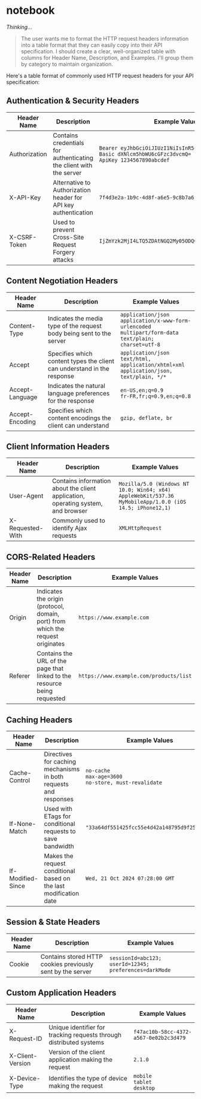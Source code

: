 # notebook

*Thinking...*

> The user wants me to format the HTTP request headers information into a table format that they can easily copy into their API specification. I should create a clear, well-organized table with columns for Header Name, Description, and Examples. I'll group them by category to maintain organization.

Here's a table format of commonly used HTTP request headers for your API specification:

## Authentication & Security Headers

| Header Name | Description | Example Values |
|-------------|-------------|----------------|
| Authorization | Contains credentials for authenticating the client with the server | `Bearer eyJhbGciOiJIUzI1NiIsInR5cCI6IkpXVCJ9...`<br>`Basic dXNlcm5hbWU6cGFzc3dvcmQ=`<br>`ApiKey 1234567890abcdef` |
| X-API-Key | Alternative to Authorization header for API key authentication | `7f4d3e2a-1b9c-4d8f-a6e5-9c8b7a6f5e4d` |
| X-CSRF-Token | Used to prevent Cross-Site Request Forgery attacks | `IjZmYzk2MjI4LTQ5ZDAtNGQ2My05ODQ0LTM5MDk4NzY1NDMyMSI` |

## Content Negotiation Headers

| Header Name | Description | Example Values |
|-------------|-------------|----------------|
| Content-Type | Indicates the media type of the request body being sent to the server | `application/json`<br>`application/x-www-form-urlencoded`<br>`multipart/form-data`<br>`text/plain; charset=utf-8` |
| Accept | Specifies which content types the client can understand in the response | `application/json`<br>`text/html, application/xhtml+xml`<br>`application/json, text/plain, */*` |
| Accept-Language | Indicates the natural language preferences for the response | `en-US,en;q=0.9`<br>`fr-FR,fr;q=0.9,en;q=0.8` |
| Accept-Encoding | Specifies which content encodings the client can understand | `gzip, deflate, br` |

## Client Information Headers

| Header Name | Description | Example Values |
|-------------|-------------|----------------|
| User-Agent | Contains information about the client application, operating system, and browser | `Mozilla/5.0 (Windows NT 10.0; Win64; x64) AppleWebKit/537.36`<br>`MyMobileApp/1.0.0 (iOS 14.5; iPhone12,1)` |
| X-Requested-With | Commonly used to identify Ajax requests | `XMLHttpRequest` |

## CORS-Related Headers

| Header Name | Description | Example Values |
|-------------|-------------|----------------|
| Origin | Indicates the origin (protocol, domain, port) from which the request originates | `https://www.example.com` |
| Referer | Contains the URL of the page that linked to the resource being requested | `https://www.example.com/products/list` |

## Caching Headers

| Header Name | Description | Example Values |
|-------------|-------------|----------------|
| Cache-Control | Directives for caching mechanisms in both requests and responses | `no-cache`<br>`max-age=3600`<br>`no-store, must-revalidate` |
| If-None-Match | Used with ETags for conditional requests to save bandwidth | `"33a64df551425fcc55e4d42a148795d9f25f89d4"` |
| If-Modified-Since | Makes the request conditional based on the last modification date | `Wed, 21 Oct 2024 07:28:00 GMT` |

## Session & State Headers

| Header Name | Description | Example Values |
|-------------|-------------|----------------|
| Cookie | Contains stored HTTP cookies previously sent by the server | `sessionId=abc123; userId=12345; preferences=darkMode` |

## Custom Application Headers

| Header Name | Description | Example Values |
|-------------|-------------|----------------|
| X-Request-ID | Unique identifier for tracking requests through distributed systems | `f47ac10b-58cc-4372-a567-0e02b2c3d479` |
| X-Client-Version | Version of the client application making the request | `2.1.0` |
| X-Device-Type | Identifies the type of device making the request | `mobile`<br>`tablet`<br>`desktop` |
